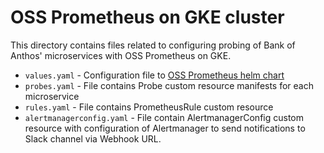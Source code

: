 # OSS Prometheus on GKE cluster

This directory contains files related to configuring probing of Bank of Anthos' microservices with OSS Prometheus on GKE.

* `values.yaml` - Configuration file to [OSS Prometheus helm chart](https://github.com/bitnami/charts/tree/main/bitnami/kube-prometheus)
* `probes.yaml` - File contains Probe custom resource manifests for each microservice
* `rules.yaml` - File contains PrometheusRule custom resource
* `alertmanagerconfig.yaml` - File contain AlertmanagerConfig custom resource with configuration of Alertmanager to send notifications to Slack channel via Webhook URL.
